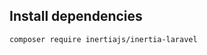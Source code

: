 ## Install dependencies
```
composer require inertiajs/inertia-laravel
```


<!--stackedit_data:
eyJoaXN0b3J5IjpbLTE0MTQ0MzU2NzNdfQ==
-->